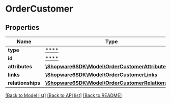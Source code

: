 # OrderCustomer

## Properties
Name | Type | Description | Notes
------------ | ------------- | ------------- | -------------
**type** | [****](.md) |  | [optional] 
**id** | [****](.md) |  | [optional] 
**attributes** | [**\Shopware6SDK\Model\OrderCustomerAttributes**](OrderCustomerAttributes.md) |  | [optional] 
**links** | [**\Shopware6SDK\Model\OrderCustomerLinks**](OrderCustomerLinks.md) |  | [optional] 
**relationships** | [**\Shopware6SDK\Model\OrderCustomerRelationships**](OrderCustomerRelationships.md) |  | [optional] 

[[Back to Model list]](../../README.md#documentation-for-models) [[Back to API list]](../../README.md#documentation-for-api-endpoints) [[Back to README]](../../README.md)

